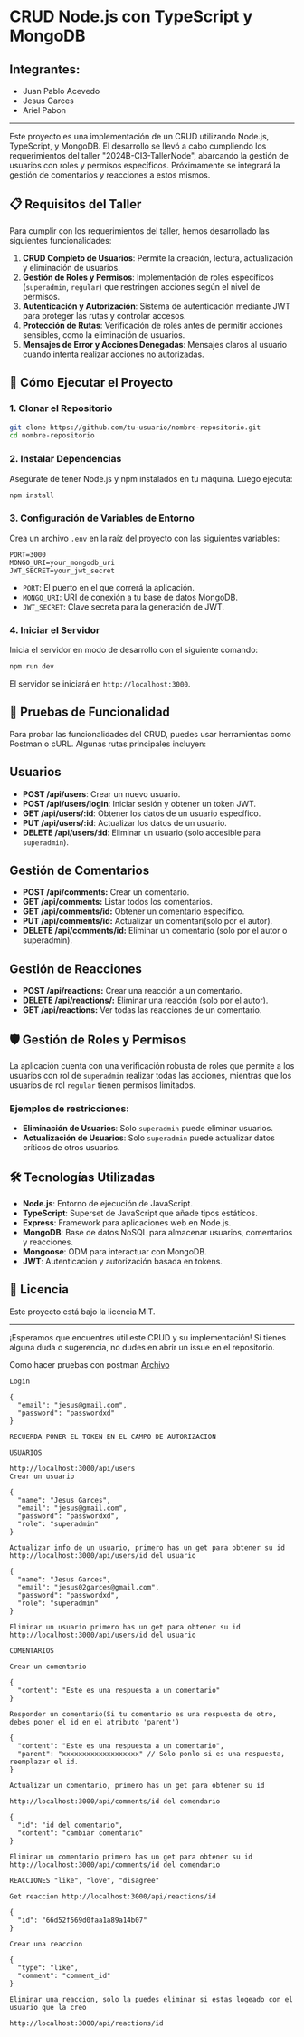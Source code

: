 # CRUD Node.js con TypeScript y MongoDB

## Integrantes:
- Juan Pablo Acevedo
- Jesus Garces
- Ariel Pabon

---

Este proyecto es una implementación de un CRUD utilizando Node.js, TypeScript, y MongoDB. El desarrollo se llevó a cabo cumpliendo los requerimientos del taller "2024B-CI3-TallerNode", abarcando la gestión de usuarios con roles y permisos específicos. Próximamente se integrará la gestión de comentarios y reacciones a estos mismos.

## 📋 Requisitos del Taller

Para cumplir con los requerimientos del taller, hemos desarrollado las siguientes funcionalidades:

1. **CRUD Completo de Usuarios**: Permite la creación, lectura, actualización y eliminación de usuarios.
2. **Gestión de Roles y Permisos**: Implementación de roles específicos (`superadmin`, `regular`) que restringen acciones según el nivel de permisos.
3. **Autenticación y Autorización**: Sistema de autenticación mediante JWT para proteger las rutas y controlar accesos.
4. **Protección de Rutas**: Verificación de roles antes de permitir acciones sensibles, como la eliminación de usuarios.
5. **Mensajes de Error y Acciones Denegadas**: Mensajes claros al usuario cuando intenta realizar acciones no autorizadas.

## 🚀 Cómo Ejecutar el Proyecto

### 1. **Clonar el Repositorio**


```bash
git clone https://github.com/tu-usuario/nombre-repositorio.git
cd nombre-repositorio

````

### 2\. **Instalar Dependencias**

Asegúrate de tener Node.js y npm instalados en tu máquina. Luego ejecuta:

```bash
npm install
```

### 3\. **Configuración de Variables de Entorno**

Crea un archivo `.env` en la raíz del proyecto con las siguientes variables:

```env
PORT=3000
MONGO_URI=your_mongodb_uri
JWT_SECRET=your_jwt_secret
```

*   `PORT`: El puerto en el que correrá la aplicación.
*   `MONGO_URI`: URI de conexión a tu base de datos MongoDB.
*   `JWT_SECRET`: Clave secreta para la generación de JWT.

### 4\. **Iniciar el Servidor**

Inicia el servidor en modo de desarrollo con el siguiente comando:

```bash
npm run dev
```

El servidor se iniciará en `http://localhost:3000`.

🧪 Pruebas de Funcionalidad
---------------------------

Para probar las funcionalidades del CRUD, puedes usar herramientas como Postman o cURL. Algunas rutas principales incluyen:

## Usuarios

*   **POST /api/users**: Crear un nuevo usuario.
*   **POST /api/users/login**: Iniciar sesión y obtener un token JWT.
*   **GET /api/users/:id**: Obtener los datos de un usuario específico.
*   **PUT /api/users/:id**: Actualizar los datos de un usuario.
*   **DELETE /api/users/:id**: Eliminar un usuario (solo accesible para `superadmin`).

## Gestión de Comentarios

*   **POST /api/comments:** Crear un comentario.
*   **GET /api/comments:** Listar todos los comentarios.
*   **GET /api/comments/id:** Obtener un comentario específico.
*   **PUT /api/comments/id:** Actualizar un comentari(solo por el autor).
*   **DELETE /api/comments/id:** Eliminar un comentario (solo por el autor o superadmin).

## Gestión de Reacciones

* **POST /api/reactions:** Crear una reacción a un comentario.
* **DELETE /api/reactions/:** Eliminar una reacción (solo por el autor).
* **GET /api/reactions:** Ver todas las reacciones de un comentario.

🛡️ Gestión de Roles y Permisos
-------------------------------

La aplicación cuenta con una verificación robusta de roles que permite a los usuarios con rol de `superadmin` realizar todas las acciones, mientras que los usuarios de rol `regular` tienen permisos limitados.

### Ejemplos de restricciones:

*   **Eliminación de Usuarios**: Solo `superadmin` puede eliminar usuarios.
*   **Actualización de Usuarios**: Solo `superadmin` puede actualizar datos críticos de otros usuarios.



🛠️ Tecnologías Utilizadas
--------------------------

*   **Node.js**: Entorno de ejecución de JavaScript.
*   **TypeScript**: Superset de JavaScript que añade tipos estáticos.
*   **Express**: Framework para aplicaciones web en Node.js.
*   **MongoDB**: Base de datos NoSQL para almacenar usuarios, comentarios y reacciones.
*   **Mongoose**: ODM para interactuar con MongoDB.
*   **JWT**: Autenticación y autorización basada en tokens.

📜 Licencia
-----------

Este proyecto está bajo la licencia MIT.

* * *

¡Esperamos que encuentres útil este CRUD y su implementación! Si tienes alguna duda o sugerencia, no dudes en abrir un issue en el repositorio.

Como hacer pruebas con postman [Archivo](/Docs/JsonTest.txt)
```
Login

{
  "email": "jesus@gmail.com",
  "password": "passwordxd"
}

RECUERDA PONER EL TOKEN EN EL CAMPO DE AUTORIZACION

USUARIOS

http://localhost:3000/api/users
Crear un usuario

{
  "name": "Jesus Garces",
  "email": "jesus@gmail.com",
  "password": "passwordxd",
  "role": "superadmin"
}

Actualizar info de un usuario, primero has un get para obtener su id http://localhost:3000/api/users/id del usuario

{
  "name": "Jesus Garces",
  "email": "jesus02garces@gmail.com",
  "password": "passwordxd",
  "role": "superadmin"
}

Eliminar un usuario primero has un get para obtener su id http://localhost:3000/api/users/id del usuario

COMENTARIOS

Crear un comentario 

{
  "content": "Este es una respuesta a un comentario"
}

Responder un comentario(Si tu comentario es una respuesta de otro, debes poner el id en el atributo 'parent')

{
  "content": "Este es una respuesta a un comentario",
  "parent": "xxxxxxxxxxxxxxxxxxx" // Solo ponlo si es una respuesta, reemplazar el id.
}

Actualizar un comentario, primero has un get para obtener su id

http://localhost:3000/api/comments/id del comendario

{
  "id": "id del comentario",
  "content": "cambiar comentario"
}

Eliminar un comentario primero has un get para obtener su id http://localhost:3000/api/comments/id del comendario

REACCIONES "like", "love", "disagree"

Get reaccion http://localhost:3000/api/reactions/id

{
  "id": "66d52f569d0faa1a89a14b07"
}

Crear una reaccion 

{
  "type": "like",
  "comment": "comment_id"
}

Eliminar una reaccion, solo la puedes eliminar si estas logeado con el usuario que la creo

http://localhost:3000/api/reactions/id
```
